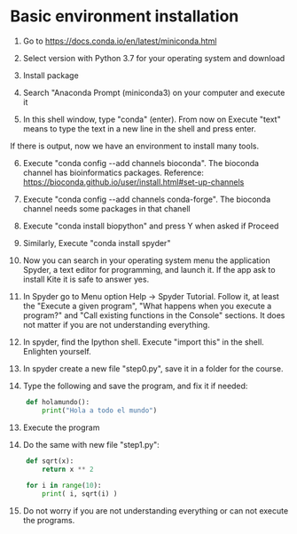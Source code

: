 # Basic environment installation

1. Go to https://docs.conda.io/en/latest/miniconda.html

2. Select version with Python 3.7 for your operating system and download

3. Install package

4. Search "Anaconda Prompt (miniconda3) on your computer and execute it

5. In this shell window, type "conda" (enter).
From now on Execute "text" means to type the text in a new line in the shell and press enter.

If there is output, now we have an environment to install many tools.

6. Execute "conda config --add channels bioconda". The bioconda channel has bioinformatics packages. Reference: 
https://bioconda.github.io/user/install.html#set-up-channels

7. Execute "conda config --add channels conda-forge". The bioconda channel needs some packages in that chanell

8. Execute "conda install biopython"  and press Y when asked if Proceed 

9. Similarly, Execute "conda install spyder"

10. Now you can search in your operating system menu the application Spyder, a text editor for programming, and launch it. If the app ask to install Kite it is safe to answer yes.

11. In Spyder go to Menu option Help -> Spyder Tutorial. Follow it, at least the "Execute a given program", "What happens when you execute a program?" and "Call existing functions in the Console" sections. It does not matter if you are not understanding everything.

12. In spyder, find the Ipython shell. Execute "import this" in the shell. Enlighten yourself.

13. In spyder create a new file "step0.py", save it in a folder for the course.

12. Type the following and save the program, and fix it if needed:
```python
    def holamundo():
        print("Hola a todo el mundo")
```        
13. Execute the program

14. Do the same with new file "step1.py":
```python
    def sqrt(x):
        return x ** 2
    
    for i in range(10):
        print( i, sqrt(i) )
```        
        
15. Do not worry if you are not understanding everything or can not execute the programs.
